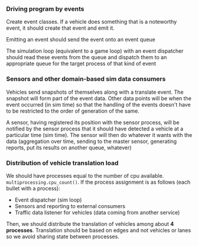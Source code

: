 ### Driving program by events

Create event classes. If a vehicle does something that is a noteworthy event, it should create that event and emit it.

Emitting an event should send the event onto an event queue

The simulation loop (equivalent to a game loop) with an event dispatcher should read these events from the queue and
dispatch them to an appropriate queue for the target process of that kind of event


### Sensors and other domain-based sim data consumers

Vehicles send snapshots of themselves along with a translate event. The snapshot will form part of the event data. Other
data points will be when the event occurred (in sim time) so that the handling of the events doesn't have to be restricted
to the order of generation of the same.

A sensor, having registered its position with the sensor process, will be notified  by the sensor process that it
should have detected a vehicle at a particular time (sim time). The sensor will then do whatever it wants with the data
(aggregation over time, sending to the master sensor, generating reports, put its results on another queue, whatever)


### Distribution of vehicle translation load

We should have processes equal to the number of cpu available. <code>multiprocessing.cpu_count()</code>. If the process
assignment is as follows (each bullet with a process):

- Event dispatcher (sim loop)
- Sensors and reporting to external consumers
- Traffic data listener for vehicles (data coming from another service)

Then, we should distribute the translation of vehicles among about __4 processes__. Translation should be based on edges
and not vehicles or lanes so we avoid sharing state between processes.







